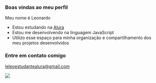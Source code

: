 ### Boas vindas ao meu perfil 

Meu nome é Leonardo

- Estou estudando na <a href="www.alura.com.br">Alura</a>
- Estou me desenvolvendo na linguagem JavaScript
- Utilizo esse espaço para minha organização e compartilhamento dos meu projetos desenvolvidos

### Entre em contato comigo 

leleoestudantealura@gmail.com

![](https://media1.tenor.com/m/dJNAex4UajEAAAAC/bmw-m3.gif)
